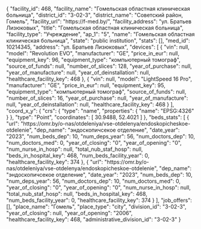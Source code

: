{
    "facility_id": 468,
    "facility_name": "Гомельская областная клиническая больница",
    "district_id": "3-02-3",
    "district_name": "Советский район, Гомель",
    "facility_url": "https:\/\/f-med.by\/",
    "facility_address": "ул. Братьев Лизюковых",
    "title": "Гомельская областная клиническая больница",
    "facility_type": "Учреждение",
    "ap_1": "5",
    "name": "Гомельская областная клиническая больница",
    "state": "public institution",
    "stats": [],
    "med_id": 10214345,
    "address": "ул. Братьев Лизюковых",
    "devices": [
        {
            "vin": null,
            "model": "Revolution EVO",
            "manufacturer": "GE",
            "price_in_eur": null,
            "equipment_key": 96,
            "equipment_type": "компьютерный томограф",
            "source_of_funds": null,
            "number_of_slices": 128,
            "year_of_purchase": null,
            "year_of_manufacture": null,
            "year_of_deinstallation": null,
            "healthcare_facility_key": 468
        },
        {
            "vin": null,
            "model": "LightSpeed 16 Pro",
            "manufacturer": "GE",
            "price_in_eur": null,
            "equipment_key": 95,
            "equipment_type": "компьютерный томограф",
            "source_of_funds": null,
            "number_of_slices": 16,
            "year_of_purchase": null,
            "year_of_manufacture": null,
            "year_of_deinstallation": null,
            "healthcare_facility_key": 468
        }
    ],
    "coord_x_y": {
        "crs": {
            "type": "name",
            "properties": {
                "name": "EPSG:4326"
            }
        },
        "type": "Point",
        "coordinates": [
            30.9488,
            52.4021
        ]
    },
    "beds_stats": [
        {
            "url": "https:\/\/omr.by\/o-nas\/otdeleniya\/vse-otdelenya\/endoskopicheskoe-otdelenie",
            "dep_name": "эндоскопичсекое отделение",
            "date_year": "2023",
            "num_beds_dep": 10,
            "num_deps_year": 56,
            "num_doctors_dep": 10,
            "num_doctors_med": 0,
            "year_of_closing": "0",
            "year_of_opening": "0",
            "num_nurse_in_hosp": null,
            "total_nub_staf_hosp": null,
            "beds_in_hospital_key": 468,
            "num_beds_facility_year": 0,
            "healthcare_facility_key": 374
        },
        {
            "url": "https:\/\/omr.by\/o-nas\/otdeleniya\/vse-otdelenya\/endoskopicheskoe-otdelenie",
            "dep_name": "эндоскопичсекое отделение",
            "date_year": "2023",
            "num_beds_dep": 10,
            "num_deps_year": 56,
            "num_doctors_dep": 10,
            "num_doctors_med": 0,
            "year_of_closing": "0",
            "year_of_opening": "0",
            "num_nurse_in_hosp": null,
            "total_nub_staf_hosp": null,
            "beds_in_hospital_key": 468,
            "num_beds_facility_year": 0,
            "healthcare_facility_key": 374
        }
    ],
    "job_offers": [],
    "place_name": "Гомель",
    "place_type": "city",
    "division_id": "3-02-3",
    "year_of_closing": null,
    "year_of_opening": "2006",
    "healthcare_facility_key": 468,
    "administrative_division_id": "3-02-3"
}